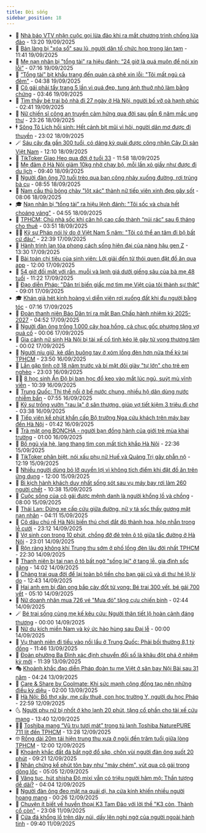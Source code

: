 ```yaml
---
title: Đời sống
sidebar_position: 18
---
```


<!-- dantri-doi-song:START -->
- 🥳 [Nhà báo VTV nhận cuộc gọi lừa đảo khi ra mắt chương trình chống lừa đảo](https://dantri.com.vn/doi-song/nha-bao-vtv-nhan-cuoc-goi-lua-dao-khi-ra-mat-chuong-trinh-chong-lua-dao-20250919191431106.htm) - 13:20 19/09/2025
- 🌁 [Bản làng bị &quot;xóa sổ&quot; sau lũ, người dân tổ chức họp trong lán tạm](https://dantri.com.vn/doi-song/ban-lang-bi-xoa-so-sau-lu-nguoi-dan-to-chuc-hop-trong-lan-tam-20250919162205644.htm) - 11:41 19/09/2025
- 👀 [Mẹ nạn nhân bị &quot;tổng tài&quot; ra hiệu đánh: “24 giờ là quá muộn để nói xin lỗi”](https://dantri.com.vn/doi-song/me-nan-nhan-bi-tong-tai-ra-hieu-danh-24-gio-la-qua-muon-de-noi-xin-loi-20250919133929685.htm) - 07:16 19/09/2025
- 🐻 [“Tổng tài” bịt khẩu trang đến quán cà phê xin lỗi: &quot;Tôi mất ngủ cả đêm&quot;](https://dantri.com.vn/doi-song/tong-tai-bit-khau-trang-den-quan-ca-phe-xin-loi-toi-mat-ngu-ca-dem-20250919113252170.htm) - 04:38 19/09/2025
- 🦅 [Cô gái phải tẩy trang 5 lần vì quá đẹp, tung ảnh thuở nhỏ làm bằng chứng](https://dantri.com.vn/doi-song/co-gai-phai-tay-trang-5-lan-vi-qua-dep-tung-anh-thuo-nho-lam-bang-chung-20250918150347493.htm) - 03:46 19/09/2025
- 🦩 [Tìm thấy bé trai bỏ nhà đi 27 ngày ở Hà Nội, người bố vỡ oà hạnh phúc](https://dantri.com.vn/doi-song/tim-thay-be-trai-bo-nha-di-27-ngay-o-ha-noi-nguoi-bo-vo-oa-hanh-phuc-20250918222401052.htm) - 02:41 19/09/2025
- 🦏 [Nữ chiến sĩ công an truyền cảm hứng qua đời sau gần 6 năm mắc ung thư](https://dantri.com.vn/doi-song/nu-chien-si-cong-an-truyen-cam-hung-qua-doi-sau-gan-6-nam-mac-ung-thu-20250918220142462.htm) - 23:26 18/09/2025
- 🕴 [Sông Tô Lịch hồi sinh: Hết cảnh bịt mũi vì hôi, người dân mơ được đi thuyền](https://dantri.com.vn/doi-song/song-to-lich-hoi-sinh-het-canh-bit-mui-vi-hoi-nguoi-dan-mo-duoc-di-thuyen-20250917181820994.htm) - 23:02 18/09/2025
- 🪄 [Sáu cây đa gần 300 tuổi, có dáng kỳ quái được công nhận Cây Di sản Việt Nam](https://dantri.com.vn/doi-song/sau-cay-da-gan-300-tuoi-co-dang-ky-quai-duoc-cong-nhan-cay-di-san-viet-nam-20250918182337621.htm) - 12:10 18/09/2025
- 🚦 [TikToker Giao Heo qua đời ở tuổi 33](https://dantri.com.vn/doi-song/tiktoker-giao-heo-qua-doi-o-tuoi-33-20250918182249064.htm) - 11:58 18/09/2025
- 🤔 [Mẹ đảm ở Hà Nội giảm 10kg nhờ chạy bộ, mỗi lần xỏ giầy như được đi du lịch](https://dantri.com.vn/doi-song/me-dam-o-ha-noi-giam-10kg-nho-chay-bo-moi-lan-xo-giay-nhu-duoc-di-du-lich-20250918160546621.htm) - 09:40 18/09/2025
- 🚦 [Người đàn ông 70 tuổi trèo qua ban công nhảy xuống đường, rơi trúng bà cụ](https://dantri.com.vn/doi-song/nguoi-dan-ong-70-tuoi-treo-qua-ban-cong-nhay-xuong-duong-roi-trung-ba-cu-20250918110909751.htm) - 08:55 18/09/2025
- 🐎 [Nam cầu thủ bóng chày &quot;lột xác&quot; thành nữ tiếp viên xinh đẹp gây sốt](https://dantri.com.vn/doi-song/nam-cau-thu-bong-chay-lot-xac-thanh-nu-tiep-vien-xinh-dep-gay-sot-20250918145445498.htm) - 08:06 18/09/2025
- 🎓 [Nạn nhân bị “tổng tài” ra hiệu lệnh đánh: &quot;Tôi sốc và chưa hết choáng váng&quot;](https://dantri.com.vn/doi-song/nan-nhan-bi-tong-tai-ra-hieu-lenh-danh-toi-soc-va-chua-het-choang-vang-20250918113124151.htm) - 04:55 18/09/2025
- 🐘 [TPHCM: Chủ nhà sốc khi căn hộ cao cấp thành “núi rác” sau 6 tháng cho thuê](https://dantri.com.vn/doi-song/tphcm-chu-nha-soc-khi-can-ho-cao-cap-thanh-nui-rac-sau-6-thang-cho-thue-20250918104101607.htm) - 03:51 18/09/2025
- 🧑‍🏫 [Kỹ sư Pháp nói lý do ở Việt Nam 5 năm: &quot;Tôi có thể an tâm đi bộ bất cứ đâu&quot;](https://dantri.com.vn/doi-song/ky-su-phap-noi-ly-do-o-viet-nam-5-nam-toi-co-the-an-tam-di-bo-bat-cu-dau-20250917193153339.htm) - 22:39 17/09/2025
- 🦒 [Hành trình lan tỏa phong cách sống hiện đại của nàng hậu gen Z](https://dantri.com.vn/doi-song/hanh-trinh-lan-toa-phong-cach-song-hien-dai-cua-nang-hau-gen-z-20250917195302187.htm) - 13:30 17/09/2025
- 🧰 [Bài toán chi tiêu của sinh viên: Lời giải đến từ thói quen đặt đồ ăn qua app](https://dantri.com.vn/doi-song/bai-toan-chi-tieu-cua-sinh-vien-loi-giai-den-tu-thoi-quen-dat-do-an-qua-app-20250917164237129.htm) - 12:00 17/09/2025
- 🧐 [54 giờ đối mặt với rắn, muỗi và lạnh giá dưới giếng sâu của bà mẹ 48 tuổi](https://dantri.com.vn/doi-song/54-gio-doi-mat-voi-ran-muoi-va-lanh-gia-duoi-gieng-sau-cua-ba-me-48-tuoi-20250917150802583.htm) - 11:22 17/09/2025
- 🌮 [Đạo diễn Pháp: &quot;Dân trí biến giấc mơ tìm mẹ Việt của tôi thành sự thật&quot;](https://dantri.com.vn/doi-song/dao-dien-phap-dan-tri-bien-giac-mo-tim-me-viet-cua-toi-thanh-su-that-20250917143150025.htm) - 09:01 17/09/2025
- 🎓 [Khán giả hét kinh hoàng vì diễn viên rơi xuống đất khi đu người bằng tóc](https://dantri.com.vn/doi-song/khan-gia-het-kinh-hoang-vi-dien-vien-roi-xuong-dat-khi-du-nguoi-bang-toc-20250917141037957.htm) - 07:16 17/09/2025
- 🚀 [Đoàn thanh niên Báo Dân trí ra mắt Ban Chấp hành nhiệm kỳ 2025-2027](https://dantri.com.vn/doi-song/doan-thanh-nien-bao-dan-tri-ra-mat-ban-chap-hanh-nhiem-ky-2025-2027-20250915180714567.htm) - 04:52 17/09/2025
- 🤖 [Người đàn ông trồng 1.000 cây hoa hồng, cả chục gốc phượng tặng vợ quá cố](https://dantri.com.vn/doi-song/nguoi-dan-ong-trong-1000-cay-hoa-hong-ca-chuc-goc-phuong-tang-vo-qua-co-20250916200013173.htm) - 00:06 17/09/2025
- 🤩 [Gia cảnh nữ sinh Hà Nội bị tài xế cố tình kéo lê gây tử vong thương tâm](https://dantri.com.vn/doi-song/gia-canh-nu-sinh-ha-noi-bi-tai-xe-co-tinh-keo-le-gay-tu-vong-thuong-tam-20250916235050723.htm) - 00:02 17/09/2025
- 👹 [Người níu giữ, kẻ dần buông tay ở xóm lồng đèn hơn nửa thế kỷ tại TPHCM](https://dantri.com.vn/doi-song/nguoi-niu-giu-ke-dan-buong-tay-o-xom-long-den-hon-nua-the-ky-tai-tphcm-20250916225709990.htm) - 23:50 16/09/2025
- 🦩 [Lần gặp tình cờ 18 năm trước và bí mật đôi giày &quot;tự lớn&quot; cho trẻ em nghèo](https://dantri.com.vn/doi-song/lan-gap-tinh-co-18-nam-truoc-va-bi-mat-doi-giay-tu-lon-cho-tre-em-ngheo-20250916083733432.htm) - 23:03 16/09/2025
- 🧑‍🏫 [8 học sinh Ấn Độ bị bạn học đổ keo vào mắt lúc ngủ, suýt mù vĩnh viễn](https://dantri.com.vn/doi-song/8-hoc-sinh-an-do-bi-ban-hoc-do-keo-vao-mat-luc-ngu-suyt-mu-vinh-vien-20250915163719196.htm) - 10:39 16/09/2025
- 🌈 [Trung Quốc: Thi thể nổi ở bể nước chung, nhiều hộ dân dùng nước nhiễm bẩn](https://dantri.com.vn/doi-song/trung-quoc-thi-the-noi-o-be-nuoc-chung-nhieu-ho-dan-dung-nuoc-nhiem-ban-20250916105235315.htm) - 07:55 16/09/2025
- 💃 [Kỹ sư trồng vườn &quot;rau lạ&quot; ở sân thượng, giúp vợ tiết kiệm 3 triệu đi chợ](https://dantri.com.vn/doi-song/ky-su-trong-vuon-rau-la-o-san-thuong-giup-vo-tiet-kiem-3-trieu-di-cho-20250913214642656.htm) - 03:38 16/09/2025
- 💂 [Tiếp viên kể phút khẩn cấp Bộ trưởng Nga cứu khách trên máy bay đến Hà Nội](https://dantri.com.vn/doi-song/tiep-vien-ke-phut-khan-cap-bo-truong-nga-cuu-khach-tren-may-bay-den-ha-noi-20250915222800578.htm) - 01:42 16/09/2025
- 🦏 [Trà mật ong BONCHA - người bạn đồng hành của giới trẻ mùa khai trường](https://dantri.com.vn/doi-song/tra-mat-ong-boncha-nguoi-ban-dong-hanh-cua-gioi-tre-mua-khai-truong-20250915173504641.htm) - 01:00 16/09/2025
- 🤡 [Bố ngủ vỉa hè, lang thang tìm con mất tích khắp Hà Nội](https://dantri.com.vn/doi-song/bo-ngu-via-he-lang-thang-tim-con-mat-tich-khap-ha-noi-20250915102525266.htm) - 22:36 15/09/2025
- 🫶 [TikToker phân biệt, nói xấu phụ nữ Huế và Quảng Trị gây phẫn nộ](https://dantri.com.vn/doi-song/tiktoker-phan-biet-noi-xau-phu-nu-hue-va-quang-tri-gay-phan-no-20250915161605134.htm) - 12:19 15/09/2025
- 💪 [Nhiều người dùng bỏ lỡ quyền lợi vì không tích điểm khi đặt đồ ăn trên ứng dụng](https://dantri.com.vn/doi-song/nhieu-nguoi-dung-bo-lo-quyen-loi-vi-khong-tich-diem-khi-dat-do-an-tren-ung-dung-20250915172149651.htm) - 12:00 15/09/2025
- 🦅 [Bi kịch hành khách duy nhất sống sót sau vụ máy bay rơi làm 260 người chết](https://dantri.com.vn/doi-song/bi-kich-hanh-khach-duy-nhat-song-sot-sau-vu-may-bay-roi-lam-260-nguoi-chet-20250915163104913.htm) - 10:38 15/09/2025
- 🧠 [Cuộc sống của cô gái được mệnh danh là người khổng lồ và chồng](https://dantri.com.vn/doi-song/cuoc-song-cua-co-gai-duoc-menh-danh-la-nguoi-khong-lo-va-chong-20250915142839121.htm) - 08:00 15/09/2025
- 🦅 [Thái Lan: Dừng xe cấp cứu giữa đường, nữ y tá sốc thấy gương mặt nạn nhân](https://dantri.com.vn/doi-song/thai-lan-dung-xe-cap-cuu-giua-duong-nu-y-ta-soc-thay-guong-mat-nan-nhan-20250915110153158.htm) - 04:11 15/09/2025
- 💪 [Cô dâu chú rể Hà Nội biến thú chơi đắt đỏ thành hoa, hộp nhẫn trong lễ cưới](https://dantri.com.vn/doi-song/co-dau-chu-re-ha-noi-bien-thu-choi-dat-do-thanh-hoa-hop-nhan-trong-le-cuoi-20250912015440285.htm) - 23:12 14/09/2025
- 🧐 [Vợ sinh con trong 10 phút, chồng đỡ đẻ trên ô tô giữa tắc đường ở Hà Nội](https://dantri.com.vn/doi-song/vo-sinh-con-trong-10-phut-chong-do-de-tren-o-to-giua-tac-duong-o-ha-noi-20250914204448737.htm) - 23:01 14/09/2025
- 👀 [Rộn ràng không khí Trung thu sớm ở phố lồng đèn lâu đời nhất TPHCM](https://dantri.com.vn/doi-song/ron-rang-khong-khi-trung-thu-som-o-pho-long-den-lau-doi-nhat-tphcm-20250914223250480.htm) - 22:30 14/09/2025
- 🎉 [Thanh niên bị tai nạn ô tô bất ngờ &quot;sống lại&quot; ở tang lễ, gia đình sốc nặng](https://dantri.com.vn/doi-song/thanh-nien-bi-tai-nan-o-to-bat-ngo-song-lai-o-tang-le-gia-dinh-soc-nang-20250914203902511.htm) - 14:02 14/09/2025
- 💂 [Chàng trai qua đời để lại toàn bộ tiền cho bạn gái cũ và di thư hé lộ lý do](https://dantri.com.vn/doi-song/chang-trai-qua-doi-de-lai-toan-bo-tien-cho-ban-gai-cu-va-di-thu-he-lo-ly-do-20250914192744436.htm) - 12:43 14/09/2025
- 🚀 [Hai anh em bị đàn ong bắp cày đốt tử vong: Bé trai 300 vết, bé gái 700 vết](https://dantri.com.vn/doi-song/hai-anh-em-bi-dan-ong-bap-cay-dot-tu-vong-be-trai-300-vet-be-gai-700-vet-20250914114432536.htm) - 05:10 14/09/2025
- 👹 [Nữ doanh nhân mua 726 vé &quot;Mưa đỏ” tặng cựu chiến binh](https://dantri.com.vn/doi-song/nu-doanh-nhan-mua-726-ve-mua-do-tang-cuu-chien-binh-20250913181312887.htm) - 02:44 14/09/2025
- 🪄 [Bé trai sống cùng mẹ kế kêu cứu: Người thân tiết lộ hoàn cảnh đáng thương](https://dantri.com.vn/doi-song/be-trai-song-cung-me-ke-keu-cuu-nguoi-than-tiet-lo-hoan-canh-dang-thuong-20250913192147949.htm) - 00:00 14/09/2025
- 🌁 [Nữ du kích miền Nam và ký ức hào hùng sau Đại lễ](https://dantri.com.vn/doi-song/nu-du-kich-mien-nam-va-ky-uc-hao-hung-sau-dai-le-20250913100836640.htm) - 00:00 14/09/2025
- 🌋 [Vụ thanh niên đi tiểu vào nồi lẩu ở Trung Quốc: Phải bồi thường 8,1 tỷ đồng](https://dantri.com.vn/doi-song/vu-thanh-nien-di-tieu-vao-noi-lau-o-trung-quoc-phai-boi-thuong-81-ty-dong-20250913155155655.htm) - 11:46 13/09/2025
- 🦆 [Đoàn phường Ba Đình xác định chuyển đổi số là khâu đột phá ở nhiệm kỳ mới](https://dantri.com.vn/doi-song/doan-phuong-ba-dinh-xac-dinh-chuyen-doi-so-la-khau-dot-pha-o-nhiem-ky-moi-20250913180651034.htm) - 11:39 13/09/2025
- 🎭 [Khoảnh khắc đạo diễn Pháp đoàn tụ mẹ Việt ở sân bay Nội Bài sau 31 năm](https://dantri.com.vn/doi-song/khoanh-khac-dao-dien-phap-doan-tu-me-viet-o-san-bay-noi-bai-sau-31-nam-20250913103732438.htm) - 04:24 13/09/2025
- 🤡 [Care &amp; Share by Coolmate: Khi sức mạnh cộng đồng tạo nên những điều kỳ diệu](https://dantri.com.vn/doi-song/care-share-by-coolmate-khi-suc-manh-cong-dong-tao-nen-nhung-dieu-ky-dieu-20250912142433998.htm) - 02:00 13/09/2025
- 🦩 [Hà Nội:  Bố thợ xây, mẹ cấy thuê, con học trường Y, người du học Pháp](https://dantri.com.vn/doi-song/ha-noi-bo-tho-xay-me-cay-thue-con-hoc-truong-y-nguoi-du-hoc-phap-20250912094536818.htm) - 22:59 12/09/2025
- 🌜 [Người phụ nữ bị nhốt ở kho lạnh 20 phút, tặng cổ phần cho tài xế cứu mạng](https://dantri.com.vn/doi-song/nguoi-phu-nu-bi-nhot-o-kho-lanh-20-phut-tang-co-phan-cho-tai-xe-cuu-mang-20250912201323702.htm) - 13:40 12/09/2025
- 🧑‍🏫 [Toshiba mang “Vũ trụ tươi mát” trong tủ lạnh Toshiba NaturePURE 711 lít đến TPHCM](https://dantri.com.vn/doi-song/toshiba-mang-vu-tru-tuoi-mat-trong-tu-lanh-toshiba-naturepure-711-lit-den-tphcm-20250912193501646.htm) - 13:28 12/09/2025
- 🤓 [Rồng dài 20m tái hiện trung thu xưa ở ngôi đền trăm tuổi giữa lòng TPHCM](https://dantri.com.vn/doi-song/rong-dai-20m-tai-hien-trung-thu-xua-o-ngoi-den-tram-tuoi-giua-long-tphcm-20250912103600000.htm) - 12:00 12/09/2025
- 🤗 [Khoảnh khắc đất đá bất ngờ đổ sập, chôn vùi người đàn ông suốt 20 phút](https://dantri.com.vn/doi-song/khoanh-khac-dat-da-bat-ngo-do-sap-chon-vui-nguoi-dan-ong-suot-20-phut-20250912084755714.htm) - 09:21 12/09/2025
- 🦒 [Nhân chứng kể phút tôn bay như &quot;máy chém&quot;, vút qua cô gái trong dông lốc](https://dantri.com.vn/doi-song/nhan-chung-ke-phut-ton-bay-nhu-may-chem-vut-qua-co-gai-trong-dong-loc-20250912113846401.htm) - 05:05 12/09/2025
- 💂 [Văng tục, hút shisha Độ mixi vẫn có triệu người hâm mộ: Thần tượng dễ dãi?](https://dantri.com.vn/doi-song/vang-tuc-hut-shisha-do-mixi-van-co-trieu-nguoi-ham-mo-than-tuong-de-dai-20250911182250845.htm) - 04:04 12/09/2025
- 🚀 [Người đàn ông đeo mặt nạ quái dị, hạ cửa kính khiến nhiều người hoang mang](https://dantri.com.vn/doi-song/nguoi-dan-ong-deo-mat-na-quai-di-ha-cua-kinh-khien-nhieu-nguoi-hoang-mang-20250911224231754.htm) - 00:26 12/09/2025
- 🐲 [Chuyện ít biết về huyền thoại K3 Tam Đảo với lời thề &quot;K3 còn, Thành cổ còn&quot;](https://dantri.com.vn/doi-song/chuyen-it-biet-ve-huyen-thoai-k3-tam-dao-voi-loi-the-k3-con-thanh-co-con-20250911151046638.htm) - 23:08 11/09/2025
- 🎡 [Cửa đá khổng lồ trên dãy núi, dấy lên nghi ngờ của người ngoài hành tinh](https://dantri.com.vn/doi-song/cua-da-khong-lo-tren-day-nui-day-len-nghi-ngo-cua-nguoi-ngoai-hanh-tinh-20250908231041001.htm) - 09:40 11/09/2025<!-- dantri-doi-song:END -->
